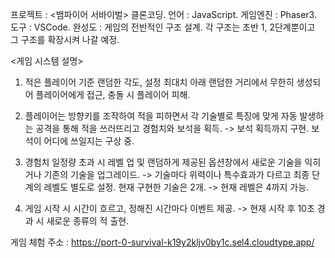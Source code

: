 프로젝트 : <뱀파이어 서바이벌> 클론코딩.
언어 : JavaScript.
게임엔진 : Phaser3.
도구 : VSCode.
완성도 : 게임의 전반적인 구조 설계. 각 구조는 초반 1, 2단계뿐이고 그 구조를 확장시켜 나갈 예정.


<게임 시스템 설명>

1. 적은 플레이어 기준 랜덤한 각도, 설정 최대치 아래 랜덤한 거리에서 무한히 생성되어 플레이어에게 접근, 충돌 시 플레이어 피해.

2. 플레이어는 방향키를 조작하여 적을 피하면서 각 기술별로 특징에 맞게 자동 발생하는 공격을 통해 적을 쓰러뜨리고 경험치와 보석을 획득.
-> 보석 획득까지 구현. 보석이 어디에 쓰일지는 구상 중.

3. 경험치 일정량 초과 시 레벨 업 및 랜덤하게 제공된 옵션창에서 새로운 기술을 익히거나 기존의 기술을 업그레이드.
-> 기술마다 위력이나 특수효과가 다르고 최종 단계의 레벨도 별도로 설정. 현재 구현한 기술은 2개.
-> 현재 레벨은 4까지 가능.

4. 게임 시작 시 시간이 흐르고, 정해진 시간마다 이벤트 제공.
-> 현재 시작 후 10초 경과 시 새로운 종류의 적 출현.


게임 체험 주소 : https://port-0-survival-k19y2kljv0by1c.sel4.cloudtype.app/
